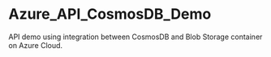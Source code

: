 # Azure_API_CosmosDB_Demo
API demo using integration between CosmosDB and Blob Storage container on Azure Cloud.
